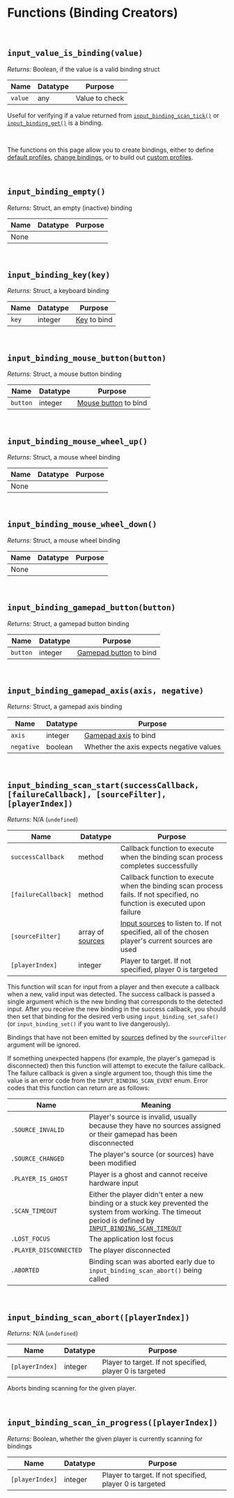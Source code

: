# Functions (Binding Creators)

&nbsp;

## `input_value_is_binding(value)`

_Returns:_ Boolean, if the value is a valid binding struct

|Name   |Datatype|Purpose       |
|-------|--------|--------------|
|`value`|any     |Value to check|

Useful for verifying if a value returned from [`input_binding_scan_tick()`]() or [`input_binding_get()`]() is a binding.

&nbsp;

The functions on this page allow you to create bindings, either to define [default profiles](Profiles), [change bindings](Functions-(Binding-Access)), or to build out [custom profiles](Functions-(Profiles)).

&nbsp;

## `input_binding_empty()`

*Returns:* Struct, an empty (inactive) binding

|Name|Datatype|Purpose|
|----|--------|-------|
|None|        |       |

&nbsp;

## `input_binding_key(key)`

*Returns:* Struct, a keyboard binding

|Name |Datatype|Purpose                                                                                                                  |
|-----|--------|-------------------------------------------------------------------------------------------------------------------------|
|`key`|integer |[Key](https://manual.yoyogames.com/#t=GameMaker_Language%2FGML_Reference%2FGame_Input%2FGamePad_Input%2FGamepad_Input.htm) to bind|

&nbsp;

## `input_binding_mouse_button(button)`

*Returns:* Struct, a mouse button binding

|Name    |Datatype|Purpose                                                                                                                                               |
|--------|--------|------------------------------------------------------------------------------------------------------------------------------------------------------|
|`button`|integer |[Mouse button](https://manual.yoyogames.com/#t=GameMaker_Language%252FGML_Reference%252FGame_Input%252FMouse_Input%252FMouse_Input.htm) to bind|

&nbsp;

## `input_binding_mouse_wheel_up()`

*Returns:* Struct, a mouse wheel binding

|Name|Datatype      |Purpose       |
|----|--------------|--------------|
|None|              |              |

&nbsp;

## `input_binding_mouse_wheel_down()`

*Returns:* Struct, a mouse wheel binding

|Name|Datatype      |Purpose       |
|----|--------------|--------------|
|None|              |              |

&nbsp;

## `input_binding_gamepad_button(button)`

*Returns:* Struct, a gamepad button binding

|Name    |Datatype|Purpose                                                                                                                            |
|--------|--------|-----------------------------------------------------------------------------------------------------------------------------------|
|`button`|integer |[Gamepad button](https://manual.yoyogames.com/#t=GameMaker_Language%2FGML_Reference%2FGame_Input%2FGamePad_Input%2FGamepad_Input.htm) to bind|

&nbsp;

## `input_binding_gamepad_axis(axis, negative)`

*Returns:* Struct, a gamepad axis binding

|Name      |Datatype|Purpose                                                                                                                          |
|----------|--------|---------------------------------------------------------------------------------------------------------------------------------|
|`axis`    |integer |[Gamepad axis](https://manual.yoyogames.com/#t=GameMaker_Language%2FGML_Reference%2FGame_Input%2FGamePad_Input%2FGamepad_Input.htm) to bind|
|`negative`|boolean |Whether the axis expects negative values                                                                                         |

&nbsp;

## `input_binding_scan_start(successCallback, [failureCallback], [sourceFilter], [playerIndex])`

_Returns:_ N/A (`undefined`)

|Name               |Datatype                         |Purpose                                                                                                                 |
|-------------------|---------------------------------|------------------------------------------------------------------------------------------------------------------------|
|`successCallback`  |method                           |Callback function to execute when the binding scan process completes successfully                                       |
|`[failureCallback]`|method                           |Callback function to execute when the binding scan process fails. If not specified, no function is executed upon failure|
|`[sourceFilter]`   |array of [sources](Input-Sources)|[Input sources](Input-Sources) to listen to. If not specified, all of the chosen player's current sources are used      |
|`[playerIndex]`    |integer                          |Player to target. If not specified, player 0 is targeted                                                                |

This function will scan for input from a player and then execute a callback when a new, valid input was detected. The success callback is passed a single argument which is the new binding that corresponds to the detected input. After you receive the new binding in the success callback, you should then set that binding for the desired verb using `input_binding_set_safe()` (or `input_binding_set()` if you want to live dangerously).

Bindings that have not been emitted by [sources](Input-Sources) defined by the `sourceFilter` argument will be ignored.

If something unexpected happens (for example, the player's gamepad is disconnected) then this function will attempt to execute the failure callback. The failure callback is given a single argument too, though this time the value is an error code from the `INPUT_BINDING_SCAN_EVENT` enum. Error codes that this function can return are as follows:

|Name                 |Meaning                                                                                                                                                                      |
|---------------------|-----------------------------------------------------------------------------------------------------------------------------------------------------------------------------|
|`.SOURCE_INVALID`    |Player's source is invalid, usually because they have no sources assigned or their gamepad has been disconnected                                                             |
|`.SOURCE_CHANGED`    |The player's source (or sources) have been modified                                                                                                                          |
|`.PLAYER_IS_GHOST`   |Player is a ghost and cannot receive hardware input                                                                                                                          |
|`.SCAN_TIMEOUT`      |Either the player didn't enter a new binding or a stuck key prevented the system from working. The timeout period is defined by [`INPUT_BINDING_SCAN_TIMEOUT`](Configuration)|
|`.LOST_FOCUS`        |The application lost focus                                                                                                                                                   |
|`.PLAYER_DISCONNECTED`        |The player disconnected                                                                                                                                                   |
|`.ABORTED`           |Binding scan was aborted early due to `input_binding_scan_abort()` being called                                                                                              |

&nbsp;

## `input_binding_scan_abort([playerIndex])`

_Returns:_ N/A (`undefined`)

|Name           |Datatype|Purpose                                                 |
|---------------|--------|--------------------------------------------------------|
|`[playerIndex]`|integer |Player to target. If not specified, player 0 is targeted|

Aborts binding scanning for the given player.

&nbsp;

## `input_binding_scan_in_progress([playerIndex])`

_Returns:_ Boolean, whether the given player is currently scanning for bindings

|Name           |Datatype|Purpose                                                 |
|---------------|--------|--------------------------------------------------------|
|`[playerIndex]`|integer |Player to target. If not specified, player 0 is targeted|
